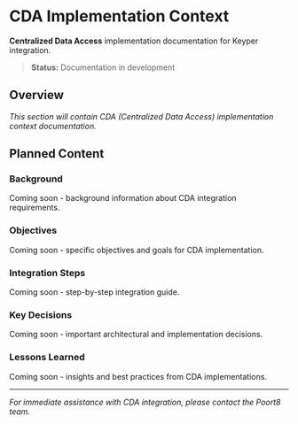 

# CDA Implementation Context

**Centralized Data Access** implementation documentation for Keyper integration.

> **Status:** Documentation in development

## Overview

*This section will contain CDA (Centralized Data Access) implementation context documentation.*

## Planned Content

### Background
Coming soon - background information about CDA integration requirements.

### Objectives
Coming soon - specific objectives and goals for CDA implementation.

### Integration Steps
Coming soon - step-by-step integration guide.

### Key Decisions
Coming soon - important architectural and implementation decisions.

### Lessons Learned
Coming soon - insights and best practices from CDA implementations.

---

*For immediate assistance with CDA integration, please contact the Poort8 team.*
